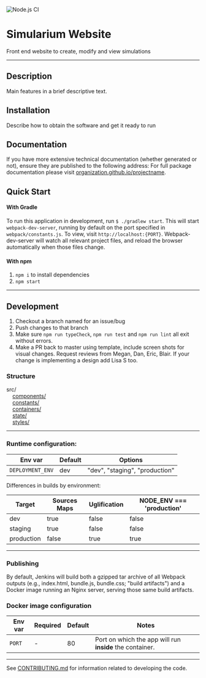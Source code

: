 ![Node.js CI](https://github.com/allen-cell-animated/simularium-website/workflows/Node.js%20CI/badge.svg)

# Simularium Website

Front end website to create, modify and view simulations

---

## Description

Main features in a brief descriptive text.

## Installation

Describe how to obtain the software and get it ready to run

## Documentation

If you have more extensive technical documentation (whether generated or not), ensure they are published to the following address:
For full package documentation please visit
[organization.github.io/projectname](https://organization.github.io/projectname/index.html).

## Quick Start
#### With Gradle
To run this application in development, run `$ ./gradlew start`. This will start `webpack-dev-server`, running by default
on the port specified in `webpack/constants.js`. To view, visit `http://localhost:{PORT}`. Webpack-dev-server will watch all relevant project files, and reload the browser
automatically when those files change.
#### With npm
1. `npm i` to install dependencies 
2. `npm start`
___

## Development

1. Checkout a branch named for an issue/bug
2. Push changes to that branch
3. Make sure `npm run typeCheck`, `npm run test` and `npm run lint` all exit without errors. 
4. Make a PR back to master using template, include screen shots for visual changes. Request reviews from Megan, Dan, Eric, Blair. If your change is implementing a design add Lisa S too. 


### Structure
src/<br/>
&nbsp;&nbsp;&nbsp;&nbsp;[components/](src/components/README.md)<br/>
&nbsp;&nbsp;&nbsp;&nbsp;[constants/](src/constants/README.md)<br/>
&nbsp;&nbsp;&nbsp;&nbsp;[containers/](src/containers/README.md)<br/>
&nbsp;&nbsp;&nbsp;&nbsp;[state/](src/state/README.md)<br/>
&nbsp;&nbsp;&nbsp;&nbsp;[styles/](src/styles/README.md)<br/>
___


### Runtime configuration:

| Env var | Default | Options |
| ------- |-------- |---------|
|`DEPLOYMENT_ENV`    | dev     | "dev", "staging", "production" |


Differences in builds by environment:

| Target | Sources Maps | Uglification | NODE_ENV === 'production' |
| ------ | ------------ | ------------ |  ------------------------- |
| dev    | true         | false |  false                     |
| staging| true         | false |  false                      |
| production| false      | true |  true                      |
___


### Publishing
By default, Jenkins will build both a gzipped tar archive of all Webpack outputs (e.g., index.html, bundle.js, bundle.css; "build artifacts")
and a Docker image running an Nginx server, serving those same build artifacts.

### Docker image configuration
| Env var | Required | Default | Notes |
| ------- |-------- |---------|---------|
| `PORT` | - | 80 | Port on which the app will run **inside** the container. |
___

See [CONTRIBUTING.md](CONTRIBUTING.md) for information related to developing the code.
